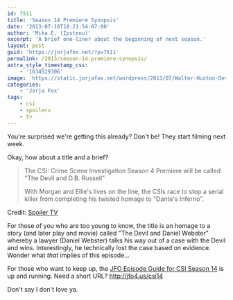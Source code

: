 ```yaml
---
id: 7511
title: 'Season 14 Premiere Synopsis'
date: '2013-07-10T18:21:54-07:00'
author: 'Mika E. (Ipstenu)'
excerpt: 'A brief one-liner about the beginning of next season.'
layout: post
guid: 'https://jorjafox.net/?p=7511'
permalink: /2013/season-14-premiere-synopsis/
astra_style_timestamp_css:
    - '1634529306'
image: 'https://static.jorjafox.net/wordpress/2013/07/Walter-Huston-Devil-and-Daniel-Webster.jpg'
categories:
    - 'Jorja Fox'
tags:
    - csi
    - spoilers
    - tv
---
```


You're surprised we're getting this already? Don't be! They start filming next week.

Okay, how about a title and a brief?
<blockquote>The CSI: Crime Scene Investigation Season 4 Premiere will be called "The Devil and D.B. Russell"

With Morgan and Ellie's lives on the line, the CSIs race to stop a serial killer from completing his twisted homage to "Dante's Inferno".</blockquote>
Credit: <a href="http://www.spoilertv.com/2013/07/csi-las-vegas-season-14-premiere-title.html">Spoiler TV</a>

For those of you who are too young to know, the title is an homage to a story (and later play and movie) called "The Devil and Daniel Webster" whereby a lawyer (Daniel Webster) talks his way out of a case with the Devil and wins. Interestingly, he technically lost the case based on evidence. Wonder what _that_ implies of this episode...

For those who want to keep up, the <a href="https://jorjafox.net/wiki/CSI:_Crime_Scene_Investigation_(season_14)">JFO Episode Guide for CSI Season 14</a> is up and running. Need a short URL? <a href="http://jfo4.us/csi14">http://jfo4.us/csi14</a>

Don't say I don't love ya.
